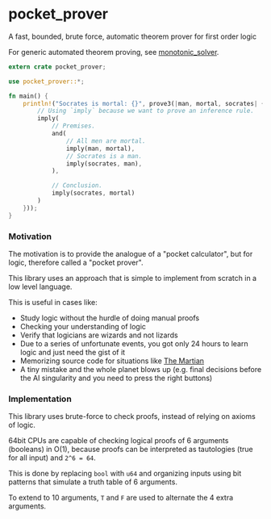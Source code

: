 # pocket_prover
A fast, bounded, brute force, automatic theorem prover for first order logic

For generic automated theorem proving, see [monotonic_solver](https://github.com/advancedresearch/monotonic_solver).

```rust
extern crate pocket_prover;

use pocket_prover::*;

fn main() {
    println!("Socrates is mortal: {}", prove3(|man, mortal, socrates| {
        // Using `imply` because we want to prove an inference rule.
        imply(
            // Premises.
            and(
                // All men are mortal.
                imply(man, mortal),
                // Socrates is a man.
                imply(socrates, man),
            ),

            // Conclusion.
            imply(socrates, mortal)
        )
    }));
}
```

### Motivation

The motivation is to provide the analogue of a "pocket calculator",
but for logic, therefore called a "pocket prover".

This library uses an approach that is simple to implement from scratch in a low level language.

This is useful in cases like:

- Study logic without the hurdle of doing manual proofs
- Checking your understanding of logic
- Verify that logicians are wizards and not lizards
- Due to a series of unfortunate events, you got only 24 hours to learn logic and just need the gist of it
- Memorizing source code for situations like [The Martian](http://www.imdb.com/title/tt3659388/)
- A tiny mistake and the whole planet blows up (e.g. final decisions before the AI singularity and you need to press the right buttons)

### Implementation

This library uses brute-force to check proofs, instead of relying on axioms of logic.

64bit CPUs are capable of checking logical proofs of 6 arguments (booleans)
in O(1), because proofs can be interpreted as tautologies (true for all input)
and `2^6 = 64`.

This is done by replacing `bool` with `u64` and organizing inputs
using bit patterns that simulate a truth table of 6 arguments.

To extend to 10 arguments, `T` and `F` are used to alternate the 4 extra arguments.
